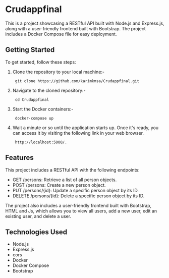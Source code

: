 # Crudappfinal

This is a project showcasing a RESTful API built with Node.js and Express.js, along with a user-friendly frontend built with Bootstrap. The project includes a Docker Compose file for easy deployment.

## Getting Started

To get started, follow these steps:

1. Clone the repository to your local machine:-

        git clone https://github.com/karimkmsa/Crudappfinal.git

2. Navigate to the cloned repository:-

        cd Crudappfinal

3. Start the Docker containers:-

        docker-compose up

4. Wait a minute or so until the application starts up. Once it's ready, you can access it by visiting the following link in your web browser.

        http://localhost:5000/.

## Features

This project includes a RESTful API with the following endpoints:

- GET /persons: Retrieve a list of all person objects.
- POST /persons: Create a new person object.
- PUT /persons/{id}:  Update a specific person object by its ID.
- DELETE /persons/{id}:  Delete a specific person object by its ID.


The project also includes a user-friendly frontend built with Bootstrap, HTML and Js, which allows you to view all users, add a new user, edit an existing user, and delete a user.

## Technologies Used
- Node.js
- Express.js
- cors
- Docker
- Docker Compose
- Bootstrap
